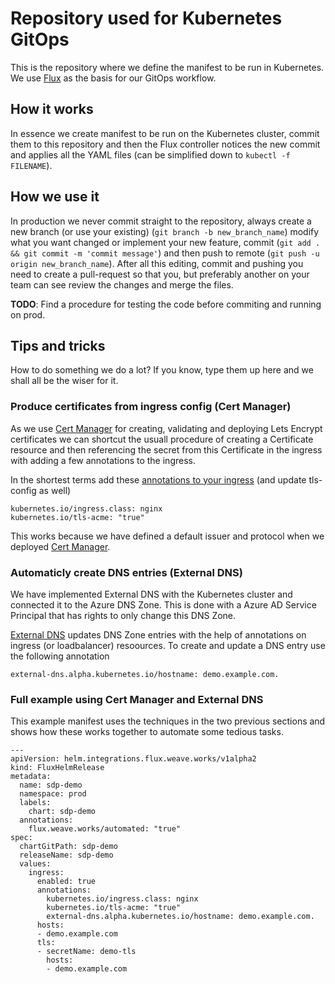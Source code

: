 # Repository used for Kubernetes GitOps
This is the repository where we define the manifest to be run in Kubernetes. We use [Flux](https://github.com/weaveworks/flux) as the basis for our GitOps workflow.

## How it works
In essence we create manifest to be run on the Kubernetes cluster, commit them to this repository and then the Flux controller notices the new commit and applies all the YAML files (can be simplified down to `kubectl -f FILENAME`).

## How we use it
In production we never commit straight to the repository, always create a new branch (or use your existing) (`git branch -b new_branch_name`) modify what you want changed or implement your new feature, commit (`git add . && git commit -m 'commit message'`) and then push to remote (`git push -u origin new_branch_name`). After all this editing, commit and pushing you need to create a pull-request so that you, but preferably another on your team can see review the changes and merge the files.

__TODO__: Find a procedure for testing the code before commiting and running on prod.

## Tips and tricks
How to do something we do a lot? If you know, type them up here and we shall all be the wiser for it.

### Produce certificates from ingress config (Cert Manager)
As we use [Cert Manager](https://github.com/jetstack/cert-manager) for creating, validating and deploying Lets Encrypt certificates we can shortcut the usuall procedure of creating a Certificate resource and then referencing the secret from this Certificate in the ingress with adding a few annotations to the ingress.

In the shortest terms add these [annotations to your ingress](http://docs.cert-manager.io/en/latest/reference/ingress-shim.html#supported-annotations) (and update tls-config as well)

```
kubernetes.io/ingress.class: nginx
kubernetes.io/tls-acme: "true"
```

This works because we have defined a default issuer and protocol when we deployed [Cert Manager](releases/infrastructure/fhr-cert-manager.yaml).

### Automaticly create DNS entries (External DNS)
We have implemented External DNS with the Kubernetes cluster and connected it to the Azure DNS Zone. This is done with a Azure AD Service Principal that has rights to only change this DNS Zone.

[External DNS](https://github.com/kubernetes-incubator/external-dns) updates DNS Zone entries with the help of annotations on ingress (or loadbalancer) resoources. To create and update a DNS entry use the following annotation

```
external-dns.alpha.kubernetes.io/hostname: demo.example.com.
```

### Full example using Cert Manager and External DNS
This example manifest uses the techniques in the two previous sections and shows how these works together to automate some tedious tasks.

```
---
apiVersion: helm.integrations.flux.weave.works/v1alpha2
kind: FluxHelmRelease
metadata:
  name: sdp-demo
  namespace: prod
  labels:
    chart: sdp-demo
  annotations:
    flux.weave.works/automated: "true"
spec:
  chartGitPath: sdp-demo
  releaseName: sdp-demo
  values:
    ingress:
      enabled: true
      annotations:
        kubernetes.io/ingress.class: nginx
        kubernetes.io/tls-acme: "true"
        external-dns.alpha.kubernetes.io/hostname: demo.example.com.
      hosts:
      - demo.example.com
      tls:
      - secretName: demo-tls
        hosts:
        - demo.example.com
```